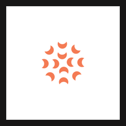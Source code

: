 <!DOCTYPE html>
<html lang="en">

<head>
    <meta charset="utf-8">
    <meta http-equiv="X-UA-Compatible" content="IE=edge">
    <meta name="viewport" content="width=device-width, initial-scale=1">
    <!-- The above 3 meta tags *must* come first in the head; any other head content must come *after* these tags -->
    <title>Welcome to Batuan</title>

    <!-- Bootstrap -->
    <link href="css/bootstrap.min.css" rel="stylesheet">
	<link rel="stylesheet" href="https://cdnjs.cloudflare.com/ajax/libs/font-awesome/4.7.0/css/font-awesome.min.css">
	  <link rel="stylesheet" href="https://maxcdn.bootstrapcdn.com/bootstrap/3.4.1/css/bootstrap.min.css">
  <link href="https://fonts.googleapis.com/css?family=Lato" rel="stylesheet" type="text/css">
  <link href="https://fonts.googleapis.com/css?family=Montserrat" rel="stylesheet" type="text/css">
  <script src="https://ajax.googleapis.com/ajax/libs/jquery/3.5.1/jquery.min.js"></script>
  <script src="https://maxcdn.bootstrapcdn.com/bootstrap/3.4.1/js/bootstrap.min.js"></script>
    <!-- HTML5 shim and Respond.js for IE8 support of HTML5 elements and media queries -->
    <!-- WARNING: Respond.js doesn't work if you view the page via file:// -->
    <!--[if lt IE 9]>
      <script src="https://oss.maxcdn.com/html5shiv/3.7.3/html5shiv.min.js"></script>
      <script src="https://oss.maxcdn.com/respond/1.4.2/respond.min.js"></script>
    <![endif]-->
	
<style>
	body {
		  margin: 0;
		  font-family: Arial, Helvetica, sans-serif;
					background-image: url('images/batuanaerialview.jpg');
					background-repeat: no-repeat;
					background-attachment: fixed;
					background-size: cover;
		}
	.accordion {
				  background: rgba(0, 0, 0, 0.6);
				  color: white;
				  cursor: pointer;
				  padding: 18px;
				  width: 100%;
				  border: none;
				  text-align: left;
				  outline: none;
				  font-size: 16px;
				  transition: 0.4s;
		}
	{box-sizing: border-box}
			body {font-family: "Lato", sans-serif;}

			/* Style the tab */
			.tab {
			  float: left;
			  border: 1px solid #ccc;
			  background-color: #504A4B;
			  width: 30%;
			  height: 476px;
			  overflow: auto;
			  border-radius: 2%;
              background: rgba(0,0,0,0.7);
              border: none;
			  padding: 30px;
			  bottom: 30px;
			  left: 15px;
			}
			@media screen and (max-width: 600px) {
	  .topnav a {display: none;}
	  .topnav a.icon {
		float: right;
		display: block;
	  }
	}
	.well
			{
				background: rgba(0,0,0,0.7);
				border: none;
				height: 100%;
				width: 100%;
				padding: 50px;
				padding-top: 20px;
				padding-bottom: 20px;
			}
			input[type=text] {
			  width: 70%;
			  padding: 2px 2px;
			  margin: 0;
			  box-sizing: border-box;
			}
	  .fixfix
        {
            background: rgba(0,0,0,0.7);
            border: none;
			height: 100%;
            width: 100%;
			padding: 50px;
			padding-top: 20px;
			padding-bottom: 20px;
			font-size: 13px;
        }
		#myBtn {
	  display: none; /* Hidden by default */
	  position: fixed; /* Fixed/sticky position */
	  bottom: 20px; /* Place the button at the bottom of the page */
	  right: 30px; /* Place the button 30px from the right */
	  z-index: 99; /* Make sure it does not overlap */
	  border: none; /* Remove borders */
	  outline: none; /* Remove outline */
	  background-color: #CC6600; /* Set a background color */
	  opacity: 0.7;
	  color: white; /* Text color */
	  cursor: pointer; /* Add a mouse pointer on hover */
	  padding: 15px; /* Some padding */
	  border-radius: 10px; /* Rounded corners */
	  font-size: 18px; /* Increase font size */
	}

	#myBtn:hover {
	  background-color: #555; /* Add a dark-grey background on hover */
	}
		
		
  .container {
    padding: 80px 120px;
  }
  .person {
    border: 10px solid transparent;
    margin-bottom: 25px;
    width: 80%;
    height: 80%;
    opacity: 0.7;
  }
  .person:hover {
    border-color: #f1f1f1;
  }
  .carousel-inner img {
    width: 100%; /* Set width to 100% */
    margin: auto;
  }
  .carousel-caption h3 {
    color: #fff !important;
  }
  @media (max-width: 600px) {
    .carousel-caption {
      display: none; /* Hide the carousel text when the screen is less than 600 pixels wide */
    }
  }

  .btn {
    padding: 10px 20px;
    background-color: #333;
    color: #f1f1f1;
    border-radius: 0;
    transition: .2s;
  }
  .btn:hover, .btn:focus {
    border: 1px solid #333;
    background-color: #fff;
    color: #000;
  }
  .nav-tabs li a {
    color: #777;
  }
  #googleMap {
    width: 100%;
    height: 400px;
    -webkit-filter: grayscale(100%);
    filter: grayscale(100%);
  }  
  .navbar {
    font-family: Arial;
    margin-bottom: 0;
    background-color: #2d2d30;
    border: 0;
	border-radius: 0;
    font-size: 13px !important;
    opacity: 0.9;
	position: sticky;
	top: 0;
	z-index: 100;
  }
  .navbar li a, .navbar { 
    color: #d5d5d5 !important;
  }
  .navbar-brand { 
    color: #CC6600 !important;
	font-family: verdana;
	font-size: 14px;
  }
  .navbar-nav li a:hover {
    color: #fff !important;
	background-color: #CC6600 !important;
  }
  .navbar-nav li a.active {
    color: #fff !important;
    background-color: #CC6600 !important;
  }
  .navbar-default .navbar-toggle {
    border-color: transparent;
  }
  .open .dropdown-toggle {
    color: #fff;
    background-color: #555 !important;
  }
  .dropdown-menu li a {
    color: #000 !important;
  }
  .dropdown-menu li a:hover {
    background-color: red !important;
  }
  footer {
    background-color: #2d2d30;
    color: #f5f5f5;
    padding: 32px;
  }
  footer a {
    color: #f5f5f5;
  }
  footer a:hover {
    color: #777;
    text-decoration: none;
  }  
  .form-control {
    border-radius: 0;
  }
  textarea {
    resize: none;
  }
  #myImg {
  border-radius: 5px;
  cursor: pointer;
  transition: 0.3s;
}

#myImg:hover {opacity: 0.7;}

/* The Modal (background) */
.modal {
  display: none; /* Hidden by default */
  position: fixed; /* Stay in place */
  z-index: 1; /* Sit on top */
  padding-top: 100px; /* Location of the box */
  left: 0;
  top: 0;
  width: 100%; /* Full width */
  height: 100%; /* Full height */
  overflow: auto; /* Enable scroll if needed */
  background-color: rgb(0,0,0); /* Fallback color */
  background-color: rgba(0,0,0,0.9); /* Black w/ opacity */
}

/* Modal Content (image) */
.modal-content {
  margin: auto;
  display: block;
  width: 80%;
  max-width: 700px;
}

/* Caption of Modal Image */
#caption {
  margin: auto;
  display: block;
  width: 80%;
  max-width: 700px;
  text-align: center;
  color: #ccc;
  padding: 10px 0;
  height: 150px;
}

/* Add Animation */
.modal-content, #caption {  
  -webkit-animation-name: zoom;
  -webkit-animation-duration: 0.6s;
  animation-name: zoom;
  animation-duration: 0.6s;
}

@-webkit-keyframes zoom {
  from {-webkit-transform:scale(0)} 
  to {-webkit-transform:scale(1)}
}

@keyframes zoom {
  from {transform:scale(0)} 
  to {transform:scale(1)}
}

/* The Close Button */
.close {
  position: absolute;
  bottom: 15px;
  left: 35px;
  color: #f1f1f1;
  font-size: 40px;
  font-weight: bold;
  transition: 0.3s;
}

.close:hover,
.close:focus {
  color: #bbb;
  text-decoration: none;
  cursor: pointer;
}

/* 100% Image Width on Smaller Screens */
@media only screen and (max-width: 700px){
  .modal-content {
    width: 100%;
  }
}
#back2Top {
    width: 40px;
    line-height: 40px;
    overflow: hidden;
    z-index: 999;
    display: none;
    cursor: pointer;
    -moz-transform: rotate(270deg);
    -webkit-transform: rotate(270deg);
    -o-transform: rotate(270deg);
    -ms-transform: rotate(270deg);
    transform: rotate(270deg);
    position: fixed;
    bottom: 33px;
    right: 33px;
    background: rgba(204,102,0,0.7);
    color: rgba(17.6, 17.6, 18.8,0.8);
    text-align: center;
    font-size: 30px;
    text-decoration: none;
	border-radius: 8px;
}
#back2Top:hover {
    background-color: rgba(17.6, 17.6, 18.8,0.8);
    color: rgba(204,102,0,0.7);
}
.preloader {
  align-items: center;
  background: rgb(23, 22, 22);
  display: flex;
  height: 100vh;
  justify-content: center;
  left: 0;
  position: fixed;
  top: 0;
  transition: opacity 0.3s linear;
  width: 100%;
  z-index: 9999;
}
.preloader{
  (all of the styles from above);
  opacity: 1;
  transform: opacity 0.3s linear;
  pointer-events: none;
}

.preloader.loaded{
  opacity: 0;
  pointer-events: none;
}
.seal {
  transition: transform .2s;
  width: 100%;
  height: 100%;
  margin: 0 auto;
}

.seal:hover {
  -ms-transform: scale(1.5); /* IE 9 */
  -webkit-transform: scale(1.5); /* Safari 3-8 */
  transform: scale(1.5); 
}
  </style>
  
  
</head>

<div class="preloader">
  <img src="images/circleloader.svg" alt="spinner">
</div>

<a id="back2Top" title="Back to Top" href="#">&#10148;</a>

<img class="img-responsive" src="images/batuanwebbanner.png" style="width:100%; height:100%;">

<nav class="navbar navbar-default">
  <div class="container-fluid">
    <div class="navbar-header">
      <button type="button" class="navbar-toggle" data-toggle="collapse" data-target="#myNavbar">
        <span class="icon-bar"></span>
        <span class="icon-bar"></span>
        <span class="icon-bar"></span>                        
      </button>
	  <!--<a class="navbar-brand" href="#myPage">Batuan</a>-->
      <a class="navbar-brand">Batuan</a>
    </div>
    <div class="collapse navbar-collapse" id="myNavbar">
      <ul class="nav navbar-nav navbar-right">
		<li><a class="active" style="font-family:verdana" href="index.html">Home</a></li>
		<li><a style="font-family:verdana" href="summary.html">Summary</a></li>
        <li><a style="font-family:verdana" href="room.html">Lodging</a></li>
		<li><a style="font-family:verdana" href="wheretoeat.html">Dining</a></li>
		<li><a style="font-family:verdana" href="touristspots.html">Tourist Spots</a></li>
		<li><a style="font-family:verdana" href="aboutus.html">About Us</a></li>
		<!--<li><li><a style="font-family:verdana" href="welcometobatuan.php">sample</a></li>-->
		<!--<li><a style="font-family:verdana" href="welcometobatuan.php">Sample</a></li>-->
      </ul>
    </div>
  </div>
</nav>


<div id="myCarousel" class="carousel slide container-fluid" data-ride="carousel">
		<ol class="carousel-indicators">
			<li data-target="#myCarousel" data-slide-to="0" class="active"></li>
			<li data-target="#myCarousel" data-slide-to="1"></li>
			<li data-target="#myCarousel" data-slide-to="2"></li>
			<li data-target="#myCarousel" data-slide-to="3"></li>
			<li data-target="#myCarousel" data-slide-to="4"></li>
			<li data-target="#myCarousel" data-slide-to="5"></li>
			<li data-target="#myCarousel" data-slide-to="6"></li>
			<li data-target="#myCarousel" data-slide-to="7"></li>
			<li data-target="#myCarousel" data-slide-to="8"></li>
			<li data-target="#myCarousel" data-slide-to="9"></li>
			<li data-target="#myCarousel" data-slide-to="10"></li>
			
			</ol>
		<div style = "margin:auto;" class="carousel-inner" role="listbox">
			<div class="item active">
				<img src="images/home_gallary/municipal.jpg" style = "width:100%; height:100%;" />
				 <div class="carousel-caption">
					<p><h6>Facade of Batuan's Municipal Hall</h6></p>
				  </div>
			</div>
			
			<div class="item">
				<img src="images/home_gallary/fqueen.jpg" style = "width:100%; height:100%;" />
				<div class="carousel-caption">
					<p><h6>A Guimbawan Festival Queen holding a relic of the Infant Jesus during her dance performance.</h6></p>
				  </div>
			</div>
			
			<div class="item">
				<img src="images/home_gallary/batuan10.jpg" style = "width:100%; height:100%;" />
				<div class="carousel-caption">
					<p><h6>Basak Bistro's Famous homemade pizzas</h6></p>
				  </div>
			</div>
			
			<div class="item">
				<img src="images/home_gallary/batuan1.jpg" style = "width:100%; height:100%;" />
				<div class="carousel-caption">
					<p><h6>A scenic road connecting Batuan-Hanopol-Balilihan route</h6></p>
				  </div>
			</div>
		
			<div class="item">
				<img src="images/home_gallary/church.jpg" style = "width:100%; height:100%;" />
				<div class="carousel-caption">
					<p><h6>The view of the St. James the Greater Parish's Facade as seen from the plaza</h6></p>
				  </div>
			</div>
		
			<div class="item">
				<img src="images/home_gallary/batuan11.jpg" style = "width:100%; height:100%;" />
				<div class="carousel-caption">
					<p><h6>The new facade of Batuan Public Market at Night</h6></p>
				  </div>
			</div>
		
			<div class="item">
				<img src="images/home_gallary/batuan2.jpg" style = "width:100%; height:100%;"  />
					<div class="carousel-caption">
					<p><h6>Picturesque palm plantation located in Barangay Sta. Cruz</h6></p>
				  </div>
			</div>
			
			<div class="item">
				<img src="images/home_gallary/fiesta.jpg" style = "width:100%; height:100%;" />
				<div class="carousel-caption">
					<p><h6>Batuan Fiesta held every 25th of July</h6></p>
				  </div>
			</div>
		
			<div class="item">
				<img src="images/home_gallary/batuan4.jpg" style = "width:100%; height:100%;" />
				<div class="carousel-caption">
					<p><h6>A winding road passing along the Makapiko River</h6></p>
				  </div>
			</div>
			
			<div class="item">
				<img src="images/home_gallary/batuan8.jpg" style = "width:100%; height:100%;" />
				<div class="carousel-caption">
					<p><h6>Batuan's iconic sunset</h6></p>
				  </div>
			</div>
			
			<div class="item">
				<img src="images/home_gallary/batuan9.jpg" style = "width:100%; height:100%;" />
				<div class="carousel-caption">
					<p><h6>The view of the Chocolate Hills from Batuan's perspective</h6></p>
				  </div>
			</div>
			
			
			</div>
		<a class="left carousel-control" href="#myCarousel" role="button" data-slide="prev">
			<span class="glyphicon glyphicon-chevron-left" aria-hidden="true"></span>
			<span class="sr-only">Previous</span>
		</a>
		<a class="right carousel-control" href="#myCarousel" role="button" data-slide="next">
			<span class="glyphicon glyphicon-chevron-right" aria-hidden="true"></span>
			<span class="sr-only">Next</span>
		</a>	
	</div>

<div class="row" style="color: #FFFFFF">
            <div class="col-md-12 well" >
              <h4><p style="font-family:arial" style="color: #FFFFFF"><center>The Municipality of Batuan</center></p></h4><br>
			  <center><img id="myImg" src="images/batuanmap.jpg" alt="Batuan Map" style="width:200px; height:300px;"></center>
			  <div id="myModal" class="modal">
			  <span class="close">&times;</span>
			  <img class="modal-content" id="img01">
			  <div id="caption"></div>
			</div>
			  <br>
				 <p style="color:white" align="justify">&nbsp;&nbsp;&nbsp;&nbsp;&nbsp;&nbsp;&nbsp;&nbsp;&nbsp;&nbsp;&nbsp;&nbsp;Batuan, officially the Municipality of Batuan (Cebuano: Lungsod sa Batuan; Tagalog: Bayan ng Batuan),
									 is a 5th class municipality in the province of Bohol, Philippines. According to the 2015 census, it
									 has a population of 12,767 people.
									 <br>
									 &nbsp;&nbsp;&nbsp;&nbsp;&nbsp;&nbsp;&nbsp;&nbsp;&nbsp;&nbsp;&nbsp;&nbsp;Batuan is 51 km (32 miles) from Tagbilaran, and is located in the interior part of the island. It is
									 accessible via the Tagbilaran–Loay–Carmen national road or the Tagbilaran–Balilihan–Batuan provincial
									 road. It marches with Sagbayan to the north, with Bilar to the south, with Carmen and Valencia to the
									 east, and with Catigbian and Balilihan to the west.
									 <br>
									 &nbsp;&nbsp;&nbsp;&nbsp;&nbsp;&nbsp;&nbsp;&nbsp;&nbsp;&nbsp;&nbsp;&nbsp;Batuan covers a total area of 7,908 hectares (19,540 acres) comprising fifteen barangays as per the
									 Municipal Comprehensive Development Plan for 1983–1992. However, a certification of the land area of
									 Batuan, issued by ARED for operations, DENR Regional Office Region No. 7 Cebu City on 26 November 2001
									 at the instance of the LGU in connection with its Comprehensive Land Use Plan (CLUP) preparation work,
									 showed a land area of only 4,878 hectares (12,050 acres), but that included only eleven barangays and
									 excluded four—Quirino, Aloja, Behind the Clouds and Garcia.
									 <br>
									 &nbsp;&nbsp;&nbsp;&nbsp;&nbsp;&nbsp;&nbsp;&nbsp;&nbsp;&nbsp;&nbsp;&nbsp;Located within the province's tourist area, Batuan is the gateway to the Chocolate Hills, being only
									 about 3 kilometres (1.9 mi) from the Chocolate Hills complex in Carmen. The town of Batuan, Bohol
									 celebrates its fiesta on July 25, to honor the town patron Saint James.</p> 
			  </div> 
			</div> 
			
			
			<center>
              <h4><p style="color:white">Batuan via Google Maps</p></h4><hr>
			  <!-- end: shared_blocks.81015677#below-paragraph-1 -->
				<iframe width="100%" height="250" frameborder="0" scrolling="no" marginheight="0" marginwidth="0" src="https://maps.google.com/maps?f=q&amp;source=s_q&amp;hl=en&amp;geocode=&amp;q=batuan+bohol&amp;sll=37.0625,-95.677068&amp;sspn=41.546728,79.013672&amp;vpsrc=6&amp;ie=UTF8&amp;hq=&amp;hnear=Batuan,+Bohol,+Central+Visayas,+Philippines&amp;ll=9.811944,124.144167&amp;spn=0.202646,0.308647&amp;t=h&amp;z=12&amp;output=embed"></iframe>
				<p style="text-align: justify;"><span style="font-size: 70%"><a style="color:#0000ff;text-align:left" href="http://www.maps.google.com/maps?f=q&amp;source=embed&amp;hl=en&amp;geocode=&amp;q=batuan+bohol&amp;sll=37.0625,-95.677068&amp;sspn=41.546728,79.013672&amp;vpsrc=6&amp;ie=UTF8&amp;hq=&amp;hnear=Batuan,+Bohol,+Central+Visayas,+Philippines&amp;ll=9.811944,124.144167&amp;spn=0.202646,0.308647&amp;t=h&amp;z=12" onclick="return FIX.track(this);"></a></span>
			  </center>
			  
			  <div class="row">
            <div class="col-md-12 fixfix" >
              <h4><strong style="color: #FFFFFF"><center>The Official Seal of Batuan</center></strong></h4><br>
			  <center><img src="images/seal.png" alt="Batuan Seal" class="seal" style="width:200px; height:200px;"></center>
			  <center><br><p style="color:white">This interior town used to be a barrio of Bilar during the Spanish regime and was called Lindugon. During the early years of the American regime, this barrio was made into a municipality by Act No. 968 dated Oct 31, 1903 that provided the following: “The Municipality of Batuan shall consist of the territory of the barrio of Batuan in the present Municipality of Bilar, with the seat of the municipal government at the present barrio of Batuan.” (Acts of the Philippine Commission, Vol. XIV. Washington: Government Printing Office, 1904).</p></center>			  
			  <br>
			  <center><a href="https://tourism.bohol.gov.ph/"><img src="images/behold.png" class="seal" style = "width:40px; height:40px;">&nbsp;&nbsp;&nbsp;&nbsp;&nbsp;&nbsp;<a href="https://bohol.gov.ph/"><img src="images/bohol.png" class="seal" style = "width:40px; height:40px;" />&nbsp;&nbsp;&nbsp;&nbsp;&nbsp;&nbsp;<a href="https://www.facebook.com/TaRSIER117/"><img src="images/tarsier.png" class="seal" style = "width:40px; height:40px;" />&nbsp;&nbsp;&nbsp;&nbsp;&nbsp;&nbsp;<a href="https://beta.tourism.gov.ph/"><img src="images/dot.png" class="seal" style = "width:40px; height:40px;" /></center>
			  <br>
			  
			  <center><h6><p style="color:white">For queries, suggestions, and feedbacks, you may email us using the form below.</p></h6></center>
			  <center><form action="mailto:halettebandong97@gmail.com" method="post" enctype="text/plain">
		<a style="color:white">Name:&nbsp;&nbsp;&nbsp;&nbsp;&nbsp;&nbsp;&nbsp;&nbsp;&nbsp;&nbsp;&nbsp;</a>
		<input type="text" name="name" size="50"><br><br>
		<a style="color:white">E-mail:&nbsp;&nbsp;&nbsp;&nbsp;&nbsp;&nbsp;&nbsp;&nbsp;&nbsp;&nbsp;</a>
		<input type="text" name="mail" size="50"><br><br>
		<a style="color:white">Comment:&nbsp;&nbsp;</a>
		<input type="text" name="comment" size="50"><br><br>
		<input type="submit" class="button" value="Send">&nbsp;&nbsp;&nbsp;&nbsp;&nbsp;&nbsp;&nbsp;&nbsp;&nbsp;
		<input type="reset" class="button" value="Reset">
		</form></center>
		<br>		 
		
		<center><h6><p style="color:white">or visit our pages on:</p></h6></center>
		<center><a href="https://www.facebook.com"><img src="images/fb.png" class="seal" style = "width:30px; height:30px;">&nbsp;&nbsp;&nbsp;<a href="https://www.instagram.com/"><img src="images/insta.png" class="seal" style = "width:30px; height:30px;" />&nbsp;&nbsp;&nbsp;<a href="https://twitter.com/"><img src="images/twit.png" class="seal" style = "width:30px; height:30px;" />&nbsp;&nbsp;&nbsp;<a href="https://www.youtube.com/"><img src="images/you.png" class="seal" style = "width:30px; height:30px;" />&nbsp;&nbsp;&nbsp;<a href="https://www.linkedin.com/"><img src="images/linked.png" class="seal" style = "width:30px; height:30px;" /></center>
		<br>
		
		<center><div class="row">
			  <i><a style="color:white"><span class="glyphicon glyphicon-map-marker" style="color:white"></span>&nbsp;&nbsp;&nbsp;&nbsp;&nbsp;6318 Batuan, Bohol, Philippines</a></i><br>
			  <i><a style="color:white"><span class="glyphicon glyphicon-phone"></span>&nbsp;&nbsp;&nbsp;&nbsp;&nbsp;&nbsp;&nbsp;&nbsp;&nbsp;&nbsp;&nbsp;&nbsp;&nbsp;&nbsp;&nbsp;&nbsp;&nbsp;&nbsp;&nbsp;&nbsp;&nbsp;&nbsp;&nbsp;&nbsp;&nbsp;&nbsp;&nbsp;&nbsp;&nbsp;&nbsp;&nbsp;&nbsp;&nbsp;&nbsp;&nbsp;&nbsp;&nbsp;&nbsp;&nbsp;&nbsp;&nbsp;&nbsp;&nbsp;&nbsp;&nbsp;&nbsp;&nbsp;&nbsp;&nbsp;&nbsp;&nbsp;&nbsp;&nbsp;&nbsp;&nbsp;&nbsp;&nbsp;&nbsp;&nbsp;53*-****</a></i><br>
			  <i><a style="color:white"><span class="glyphicon glyphicon-envelope"></span>&nbsp;&nbsp;&nbsp;&nbsp;&nbsp;&nbsp;&nbsp;&nbsp;&nbsp;&nbsp;&nbsp;&nbsp;&nbsp;&nbsp;&nbsp;&nbsp;&nbsp;&nbsp;&nbsp; batuanbohol@gmail.com</a></i>
			</div>
		</center>
		<br>
		<br>
		
		<center><h6><p style="color:white">All Rights Reserved © 2021</p></h6></center>
					  

			  </div> 
			</div> 
			
			
<script>
/*Scroll to top when arrow up clicked BEGIN*/
$(window).scroll(function() {
    var height = $(window).scrollTop();
    if (height > 100) {
        $('#back2Top').fadeIn();
    } else {
        $('#back2Top').fadeOut();
    }
});
$(document).ready(function() {
    $("#back2Top").click(function(event) {
        event.preventDefault();
        $("html, body").animate({ scrollTop: 0 }, "slow");
        return false;
    });

});
 /*Scroll to top when arrow up clicked END*/
</script>


<script>
// Get the modal
var modal = document.getElementById("myModal");

// Get the image and insert it inside the modal - use its "alt" text as a caption
var img = document.getElementById("myImg");
var modalImg = document.getElementById("img01");
var captionText = document.getElementById("caption");
img.onclick = function(){
  modal.style.display = "block";
  modalImg.src = this.src;
  captionText.innerHTML = this.alt;
}

// Get the <span> element that closes the modal
var span = document.getElementsByClassName("close")[0];

// When the user clicks on <span> (x), close the modal
span.onclick = function() { 
  modal.style.display = "none";
}
</script>

<script>
const preloader = document.querySelector('.preloader');

const fadeEffect = setInterval(() => {
  // if we don't set opacity 1 in CSS, then   //it will be equaled to "", that's why we   // check it
  if (!preloader.style.opacity) {
    preloader.style.opacity = 1;
  }
  if (preloader.style.opacity > 0) {
    preloader.style.opacity -= 0.1;
  } else {
    clearInterval(fadeEffect);
  }
}, 200);

window.addEventListener('load', fadeEffect);
</script>



</body>
</html>
